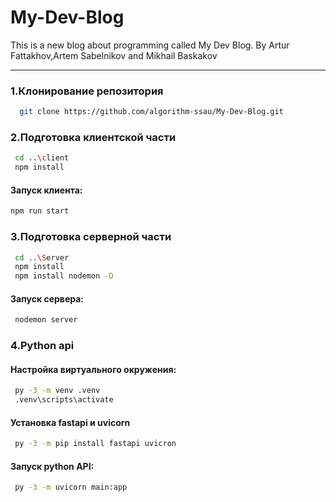 # My-Dev-Blog
This is a new blog about programming called My Dev Blog.
By Artur Fattakhov,Artem Sabelnikov and Mikhail Baskakov
***
### 1.Клонирование репозитория
```bash
  git clone https://github.com/algorithm-ssau/My-Dev-Blog.git
```
### 2.Подготовка клиентской части 
```bash
 cd ..\client 
 npm install
```
#### Запуск клиента: 
```bash
npm run start
```
### 3.Подготовка серверной части 
```bash
 cd ..\Server 
 npm install
 npm install nodemon -D
```
#### Запуск сервера:
```bash
 nodemon server
```

### 4.Python api

#### Настройка виртуального окружения:
```bash
 py -3 -m venv .venv
 .venv\scripts\activate
```
#### Установка fastapi и uvicorn
```bash
 py -3 -m pip install fastapi uvicron
```
#### Запуск python API:
```bash
 py -3 -m uvicorn main:app
```



